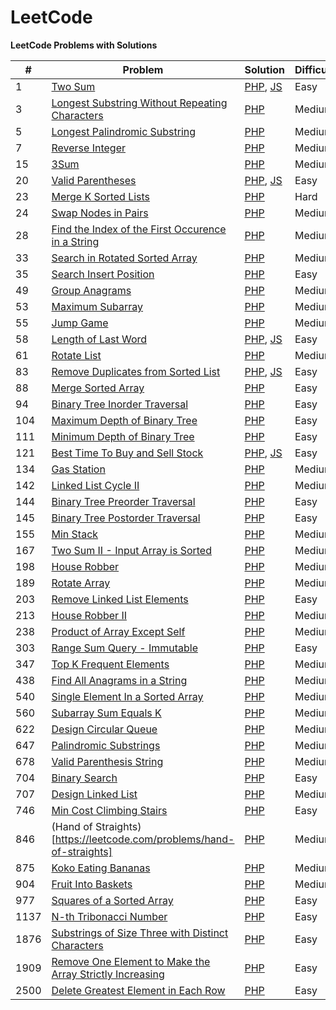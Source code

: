 # LeetCode
**LeetCode Problems with Solutions**   

| #    | Problem                                                                                                                                            | Solution                                                                                                                                                                                                                                  | Difficulty |
|------|----------------------------------------------------------------------------------------------------------------------------------------------------|-------------------------------------------------------------------------------------------------------------------------------------------------------------------------------------------------------------------------------------------|------------|
 | 1    | [Two Sum](https://leetcode.com/problems/two-sum)                                                                                                   | [PHP](https://github.com/BakhadyrovF/leetcode/blob/master/src/problems/php/easy/two_sum.php), [JS](https://github.com/BakhadyrovF/leetcode/blob/master/src/problems/js/easy/twoSum.js)                                                    | Easy       |
 | 3    | [Longest Substring Without Repeating Characters](https://leetcode.com/problems/longest-substring-without-repeating-characters)                     | [PHP](https://github.com/BakhadyrovF/leetcode/blob/master/src/problems/php/medium/longest_substring_without_repeating_characters.php)                                                                                                     | Medium     |
 | 5    | [Longest Palindromic Substring](https://leetcode.com/problems/longest-palindromic-substring)                                                       | [PHP](https://github.com/BakhadyrovF/leetcode/blob/master/src/problems/php/medium/longest_palindromic_substring.php)                                                                                                                      | Medium     | 
 | 7    | [Reverse Integer](https://leetcode.com/problems/reverse-integer)                                                                                   | [PHP](https://github.com/BakhadyrovF/leetcode/blob/master/src/problems/php/medium/reverse_integer.php)                                                                                                                                    | Medium     |
 | 15   | [3Sum](https://leetcode.com/problems/3sum)                                                                                                         | [PHP](https://github.com/BakhadyrovF/leetcode/blob/master/src/problems/php/medium/3sum.php)                                                                                                                                               | Medium     | 
 | 20   | [Valid Parentheses](https://leetcode.com/problems/valid-parentheses)                                                                               | [PHP](https://github.com/BakhadyrovF/leetcode/blob/master/src/problems/php/easy/valid_parentheses.php), [JS](https://github.com/BakhadyrovF/leetcode/blob/master/src/problems/js/easy/validParentheses.js)                                | Easy       |
 | 23   | [Merge K Sorted Lists](https://leetcode.com/problems/merge-k-sorted-lists)                                                                         | [PHP](https://github.com/BakhadyrovF/leetcode/blob/master/src/problems/php/hard/merge_k_sorted_lists.php)                                                                                                                                 | Hard       |
 | 24   | [Swap Nodes in Pairs](https://leetcode.com/problems/swap-nodes-in-pairs)                                                                           | [PHP](https://github.com/BakhadyrovF/leetcode/blob/master/src/problems/php/medium/swap_nodes_in_pairs.php)                                                                                                                                | Medium     |
 | 28   | [Find the Index of the First Occurence in a String](https://leetcode.com/problems/find-the-index-of-the-first-occurrence-in-a-string)              | [PHP](https://github.com/BakhadyrovF/leetcode/blob/master/src/problems/php/medium/find_the_index_of_the_first_occurence_in_a_string.php)                                                                                                  | Medium     |
 | 33   | [Search in Rotated Sorted Array](https://leetcode.com/problems/search-in-rotated-sorted-array)                                                     | [PHP](https://github.com/BakhadyrovF/leetcode/blob/master/src/problems/php/medium/search_in_rotated_array.php)                                                                                                                            | Medium     | 
 | 35   | [Search Insert Position](https://leetcode.com/problems/search-insert-position)                                                                     | [PHP](https://github.com/BakhadyrovF/leetcode/blob/master/src/problems/php/easy/search_insert_position.php)                                                                                                                               | Easy       |
 | 49   | [Group Anagrams](https://leetcode.com/problems/group-anagrams)                                                                                     | [PHP](https://github.com/BakhadyrovF/leetcode/blob/master/src/problems/php/medium/group_anagrams.php)                                                                                                                                     | Medium     |
 | 53   | [Maximum Subarray](https://leetcode.com/problems/maximum-subarray)                                                                                 | [PHP](https://github.com/BakhadyrovF/leetcode/blob/master/src/problems/php/medium/maximum_subarray.php)                                                                                                                                   | Medium     |                
 | 55   | [Jump Game](https://leetcode.com/problems/jump-game)                                                                                               | [PHP](https://github.com/BakhadyrovF/leetcode/blob/master/src/problems/php/medium/jump_game.php)                                                                                                                                          | Medium     |   
 | 58   | [Length of Last Word](https://leetcode.com/problems/length-of-last-word)                                                                           | [PHP](https://github.com/BakhadyrovF/leetcode/blob/master/src/problems/php/easy/length_of_last_word.php), [JS](https://github.com/BakhadyrovF/leetcode/blob/master/src/problems/js/easy/lengthOfLastWord.js)                              | Easy       |
 | 61   | [Rotate List](https://leetcode.com/problems/rotate-list)                                                                                           | [PHP](https://github.com/BakhadyrovF/leetcode/blob/master/src/problems/php/medium/rotate_list.php)                                                                                                                                        | Medium     |
 | 83   | [Remove Duplicates from Sorted List](https://leetcode.com/problems/remove-duplicates-from-sorted-list)                                             | [PHP](https://github.com/BakhadyrovF/leetcode/blob/master/src/problems/php/easy/remove_duplicates_from_sorted_list.php), [JS](https://github.com/BakhadyrovF/leetcode/blob/master/src/problems/js/easy/removeDuplicatesFromSortedList.js) | Easy       |
 | 88   | [Merge Sorted Array](https://leetcode.com/problems/merge-sorted-array)                                                                             | [PHP](https://github.com/BakhadyrovF/leetcode/blob/master/src/problems/php/easy/merge_sorted_array.php)                                                                                                                                   | Easy       |
 | 94   | [Binary Tree Inorder Traversal](https://leetcode.com/problems/binary-tree-inorder-traversal)                                                       | [PHP](https://github.com/BakhadyrovF/leetcode/blob/master/src/problems/php/easy/binary_tree_inorder_traversal.php)                                                                                                                        | Easy       |             
 | 104  | [Maximum Depth of Binary Tree](https://leetcode.com/problems/maximum-depth-of-binary-tree)                                                         | [PHP](https://github.com/BakhadyrovF/leetcode/blob/master/src/problems/php/easy/maximum_depth_of_binary_tree.php)                                                                                                                         | Easy       |
 | 111  | [Minimum Depth of Binary Tree](https://leetcode.com/problems/minimum-depth-of-binary-tree)                                                         | [PHP](https://github.com/BakhadyrovF/leetcode/blob/master/src/problems/php/easy/minimum_depth_of_binary_tree.php)                                                                                                                         | Easy       |
 | 121  | [Best Time To Buy and Sell Stock](https://leetcode.com/problems/best-time-to-buy-and-sell-stock)                                                   | [PHP](https://github.com/BakhadyrovF/leetcode/blob/master/src/problems/php/easy/best_time_to_buy_and_sell_stock.php), [JS](https://github.com/BakhadyrovF/leetcode/blob/master/src/problems/js/easy/bestTimeToBuyAndSellStock.js)         | Easy       |
 | 134  | [Gas Station](https://leetcode.com/problems/gas-station)                                                                                           | [PHP](https://github.com/BakhadyrovF/leetcode/blob/master/src/problems/php/medium/gas_station.php)                                                                                                                                        | Medium     |
 | 142  | [Linked List Cycle II](https://leetcode.com/problems/linked-list-cycle-ii)                                                                         | [PHP](https://github.com/BakhadyrovF/leetcode/blob/master/src/problems/php/linked_list_cycle_2.php)                                                                                                                                       | Medium     | 
 | 144  | [Binary Tree Preorder Traversal](https://leetcode.com/problems/binary-tree-preorder-traversal)                                                     | [PHP](https://github.com/BakhadyrovF/leetcode/blob/master/src/problems/php/easy/binary_tree_preorder_traversal.php)                                                                                                                       | Easy       |         
 | 145  | [Binary Tree Postorder Traversal](https://leetcode.com/problems/binary-tree-postorder-traversal)                                                   | [PHP](https://github.com/BakhadyrovF/leetcode/blob/master/src/problems/php/easy/binary_tree_postorder_traversal.php)                                                                                                                      | Easy       |         
 | 155  | [Min Stack](https://leetcode.com/problems/min-stack)                                                                                               | [PHP](https://github.com/BakhadyrovF/leetcode/blob/master/src/problems/php/medium/min_stack.php)                                                                                                                                          | Medium     |              
 | 167  | [Two Sum II - Input Array is Sorted](https://leetcode.com/problems/two-sum-ii-input-array-is-sorted)                                               | [PHP](https://github.com/BakhadyrovF/leetcode/blob/master/src/problems/php/medium/two_sum_2_input_array_is_sorted.php)                                                                                                                    | Medium     |
 | 198  | [House Robber](https://leetcode.com/problems/house-robber)                                                                                         | [PHP](https://github.com/BakhadyrovF/leetcode/blob/master/src/problems/php/medium/houser_robber.php)                                                                                                                                      | Medium     |
 | 189  | [Rotate Array](https://leetcode.com/problems/rotate-array)                                                                                         | [PHP](https://github.com/BakhadyrovF/leetcode/blob/master/src/problems/php/medium/rotate_array.php)                                                                                                                                       | Medium     |
 | 203  | [Remove Linked List Elements](https://leetcode.com/problems/remove-linked-list-elements)                                                           | [PHP](https://github.com/BakhadyrovF/leetcode/blob/master/src/problems/php/easy/remove_linked_list_elements.php)                                                                                                                          | Easy       |
 | 213  | [House Robber II](https://leetcode.com/problems/house-robber-ii)                                                                                   | [PHP](https://github.com/BakhadyrovF/leetcode/blob/master/src/problems/php/medium/house_robber_2.php)                                                                                                                                     | Medium     |
 | 238  | [Product of Array Except Self](https://leetcode.com/problems/product-of-array-except-self)                                                         | [PHP](https://github.com/BakhadyrovF/leetcode/blob/master/src/problems/php/medium/product_of_array_except_self.php)                                                                                                                       | Medium     |
 | 303  | [Range Sum Query - Immutable](https://leetcode.com/problems/range-sum-query-immutable)                                                             | [PHP](https://github.com/BakhadyrovF/leetcode/blob/master/src/problems/php/easy/range_sum_query_immutable.php)                                                                                                                            | Easy       |
 | 347  | [Top K Frequent Elements](https://leetcode.com/problems/top-k-frequent-elements)                                                                   | [PHP](https://github.com/BakhadyrovF/leetcode/blob/master/src/problems/php/medium/top-k-frequent-elements)                                                                                                                                | Medium     |
 | 438  | [Find All Anagrams in a String](https://leetcode.com/problems/find-all-anagrams-in-a-string)                                                       | [PHP](https://github.com/BakhadyrovF/leetcode/blob/master/src/problems/php/medium/find_all_anagrams_in_a_string.php)                                                                                                                      | Medium     |
 | 540  | [Single Element In a Sorted Array](https://leetcode.com/problems/single-element-in-a-sorted-array)                                                 | [PHP](https://github.com/BakhadyrovF/leetcode/blob/master/src/problems/php/medium/single_element_in_a_sorted_array.php)                                                                                                                   | Medium     |
 | 560  | [Subarray Sum Equals K](https://leetcode.com/problems/subarray-sum-equals-k)                                                                       | [PHP](https://github.com/Bakhadyrovf/leetcode/blob/master/src/problems/php/medium/subarray_sum_equals_k.php)                                                                                                                              | Medium     |           
 | 622  | [Design Circular Queue](https://leetcode.com/problems/design-circular-queue)                                                                       | [PHP](https://github.com/BakhadyrovF/leetcode/blob/master/src/problems/php/medium/design_circular_queue.php)                                                                                                                              | Medium     |
 | 647  | [Palindromic Substrings](https://leetcode.com/problems/palindromic-substrings)                                                                     | [PHP](https://github.com/BakhadyrovF/leetcode/blob/master/src/problems/php/medium/palindromic_substrings.php)                                                                                                                             | Medium     |
 | 678  | [Valid Parenthesis String](https://leetcode.com/problems/valid-parenthesis-string)                                                                 | [PHP](https://github.com/BakhadyrovF/leetcode/blob/master/src/problems/php/medium/valid_parenthesis_string.php)                                                                                                                           | Medium     |
 | 704  | [Binary Search](https://leetcode.com/problems/binary-search)                                                                                       | [PHP](https://github.com/BakhadyrovF/leetcode/blob/master/src/problems/php/easy/binary_search.php)                                                                                                                                        | Easy       |
 | 707  | [Design Linked List](https://leetcode.com/problems/design-linked-list)                                                                             | [PHP](https://github.com/BakhadyrovF/leetcode/blob/master/src/problems/php/medium/design_linked_list.php)                                                                                                                                 | Medium     |            
 | 746  | [Min Cost Climbing Stairs](https://leetcode.com/problems/min-cost-climbing-stairs)                                                                 | [PHP](https://github.com/BakhadyrovF/leetcode/blob/master/src/problems/php/easy/min_cost_climbing_stairs)                                                                                                                                 | Easy       |
 | 846  | (Hand of Straights)[https://leetcode.com/problems/hand-of-straights]                                                                               | [PHP](https://github.com/BakhadyrovF/leetcode/blob/master/src/problems/php/medium/hand_of_straights.php)                                                                                                                                  | Medium     |                                                                                                                                                  
 | 875  | [Koko Eating Bananas](https://leetcode.com/problems/koko-eating-bananas)                                                                           | [PHP](https://github.com/BakhadyrovF/leetcode/blob/master/src/problems/php/medium/koko_eating_bananas.php)                                                                                                                                | Medium     |  
 | 904  | [Fruit Into Baskets](https://leetcode.com/problems/fruit-into-baskets)                                                                             | [PHP](https://github.com/BakhadyrovF/leetcode/blob/master/src/problems/php/medium/fruit_into_baskets.php)                                                                                                                                 | Medium     |
 | 977  | [Squares of a Sorted Array](https://leetcode.com/problems/squares-of-a-sorted-array)                                                               | [PHP](https://github.com/BakhadyrovF/leetcode/blob/master/src/problems/php/easy/squares_of_a_sorted_array.php)                                                                                                                            | Easy       |
 | 1137 | [N-th Tribonacci Number](https://leetcode.com/problems/n-th-tribonacci-number)                                                                     | [PHP](https://github.com/BakhadyrovF/leetcode/blob/master/src/problems/php/easy/nth_tribonacci_number.php)                                                                                                                                | Easy       |
 | 1876 | [Substrings of Size Three with Distinct Characters](https://leetcode.com/problems/substrings-of-size-three-with-distinct-characters)               | [PHP](https://github.com/BakhadyrovF/leetcode/blob/master/src/problems/php/easy/substrings_of_size_three_with_distinct_characters)                                                                                                        | Easy       |
 | 1909 | [Remove One Element to Make the Array Strictly Increasing](https://leetcode.com/problems/remove-one-element-to-make-the-array-strictly-increasing) | [PHP](https://github.com/BakhadyrovF/leetcode/blob/master/src/problems/php/easy/remove_one_element_to_make_the_array_strictly_increasing.php)                                                                                             | Easy       |                   
 | 2500 | [Delete Greatest Element in Each Row](https://leetcode.com/problems/delete-greatest-value-in-each-row)                                             | [PHP](https://github.com/BakhadyrovF/leetcode/blob/master/src/problems/php/easy/delete_greatest_value_in_each_row.php)                                                                                                                    | Easy       |

